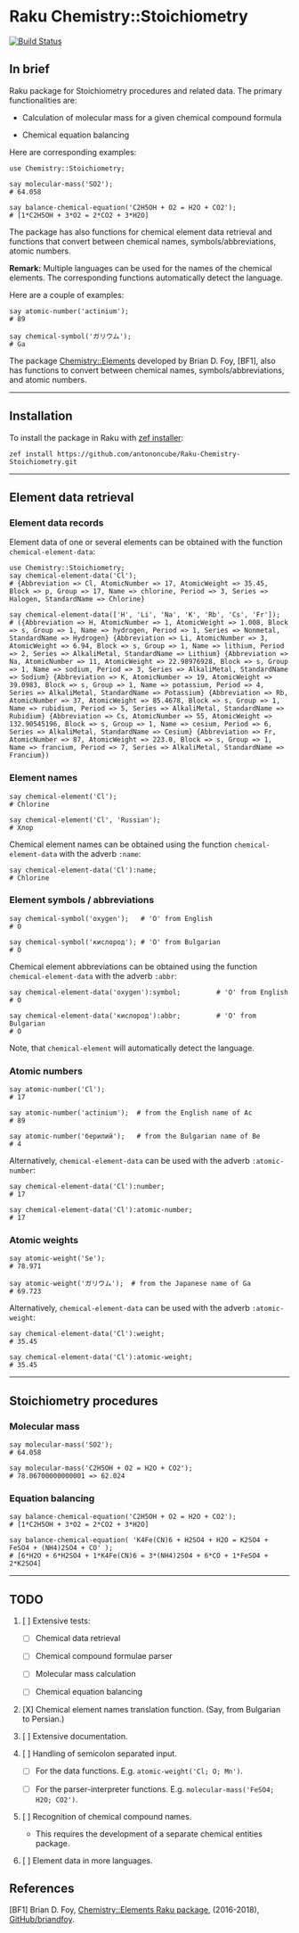 # Raku Chemistry::Stoichiometry

[![Build Status](https://travis-ci.com/antononcube/Raku-Chemistry-Stoichiometry.svg?branch=main)](https://travis-ci.com/antononcube/Raku-Chemistry-Stoichiometry)

## In brief

Raku package for Stoichiometry procedures and related data. The primary functionalities are:

- Calculation of molecular mass for a given chemical compound formula


- Chemical equation balancing

Here are corresponding examples:

```perl6
use Chemistry::Stoichiometry;

say molecular-mass('SO2');
# 64.058

say balance-chemical-equation('C2H5OH + O2 = H2O + CO2');
# [1*C2H5OH + 3*O2 = 2*CO2 + 3*H2O]
```

The package has also functions for chemical element data retrieval
and functions that convert between chemical names, symbols/abbreviations, atomic numbers. 

**Remark:** Multiple languages can be used for the names of the chemical elements. 
The corresponding functions automatically detect the language.  

Here are a couple of examples:

```perl6
say atomic-number('actinium');
# 89

say chemical-symbol('ガリウム');
# Ga
```

The package 
[Chemistry::Elements](https://github.com/briandfoy/perl6-chemistry-elements)
developed by Brian D. Foy, [BF1], also has functions to convert
between chemical names, symbols/abbreviations, and atomic numbers. 

------

## Installation

To install the package in Raku with [zef installer](https://github.com/ugexe/zef):

```
zef install https://github.com/antononcube/Raku-Chemistry-Stoichiometry.git
```

------

## Element data retrieval

### Element data records

Element data of one or several elements can be obtained with the function `chemical-element-data`:

```perl6
use Chemistry::Stoichiometry;
say chemical-element-data('Cl');
# {Abbreviation => Cl, AtomicNumber => 17, AtomicWeight => 35.45, Block => p, Group => 17, Name => chlorine, Period => 3, Series => Halogen, StandardName => Chlorine}

say chemical-element-data(['H', 'Li', 'Na', 'K', 'Rb', 'Cs', 'Fr']);
# ({Abbreviation => H, AtomicNumber => 1, AtomicWeight => 1.008, Block => s, Group => 1, Name => hydrogen, Period => 1, Series => Nonmetal, StandardName => Hydrogen} {Abbreviation => Li, AtomicNumber => 3, AtomicWeight => 6.94, Block => s, Group => 1, Name => lithium, Period => 2, Series => AlkaliMetal, StandardName => Lithium} {Abbreviation => Na, AtomicNumber => 11, AtomicWeight => 22.98976928, Block => s, Group => 1, Name => sodium, Period => 3, Series => AlkaliMetal, StandardName => Sodium} {Abbreviation => K, AtomicNumber => 19, AtomicWeight => 39.0983, Block => s, Group => 1, Name => potassium, Period => 4, Series => AlkaliMetal, StandardName => Potassium} {Abbreviation => Rb, AtomicNumber => 37, AtomicWeight => 85.4678, Block => s, Group => 1, Name => rubidium, Period => 5, Series => AlkaliMetal, StandardName => Rubidium} {Abbreviation => Cs, AtomicNumber => 55, AtomicWeight => 132.90545196, Block => s, Group => 1, Name => cesium, Period => 6, Series => AlkaliMetal, StandardName => Cesium} {Abbreviation => Fr, AtomicNumber => 87, AtomicWeight => 223.0, Block => s, Group => 1, Name => francium, Period => 7, Series => AlkaliMetal, StandardName => Francium})
```

### Element names

```perl6
say chemical-element('Cl');
# Chlorine

say chemical-element('Cl', 'Russian');
# Хлор
```

Chemical element names can be obtained using the function `chemical-element-data` with the adverb `:name`:

```perl6
say chemical-element-data('Cl'):name;
# Chlorine
```

### Element symbols / abbreviations

```perl6
say chemical-symbol('oxygen');   # 'O' from English
# O

say chemical-symbol('кислород'); # 'O' from Bulgarian
# O
```

Chemical element abbreviations can be obtained using the function `chemical-element-data` with the adverb `:abbr`:

```perl6
say chemical-element-data('oxygen'):symbol;         # 'O' from English
# O

say chemical-element-data('кислород'):abbr;         # 'O' from Bulgarian
# O
```

Note, that `chemical-element` will automatically detect the language.

### Atomic numbers

```perl6
say atomic-number('Cl');
# 17

say atomic-number('actinium');  # from the English name of Ac
# 89

say atomic-number('берилий');   # from the Bulgarian name of Be
# 4
```

Alternatively, `chemical-element-data` can be used with the adverb `:atomic-number`:

```perl6
say chemical-element-data('Cl'):number;
# 17

say chemical-element-data('Cl'):atomic-number;
# 17
```

### Atomic weights

```perl6
say atomic-weight('Se');
# 78.971

say atomic-weight('ガリウム');  # from the Japanese name of Ga
# 69.723
```

Alternatively, `chemical-element-data` can be used with the adverb `:atomic-weight`:

```perl6
say chemical-element-data('Cl'):weight;
# 35.45

say chemical-element-data('Cl'):atomic-weight;
# 35.45
```

------

## Stoichiometry procedures

### Molecular mass

```perl6
say molecular-mass('SO2');
# 64.058

say molecular-mass('C2H5OH + O2 = H2O + CO2');
# 78.06700000000001 => 62.024
```

### Equation balancing

```perl6
say balance-chemical-equation('C2H5OH + O2 = H2O + CO2');
# [1*C2H5OH + 3*O2 = 2*CO2 + 3*H2O]

say balance-chemical-equation( 'K4Fe(CN)6 + H2SO4 + H2O = K2SO4 + FeSO4 + (NH4)2SO4 + CO' );
# [6*H2O + 6*H2SO4 + 1*K4Fe(CN)6 = 3*(NH4)2SO4 + 6*CO + 1*FeSO4 + 2*K2SO4]
```

------

## TODO

1. [ ] Extensive tests:
   
   - [ ] Chemical data retrieval

   - [ ] Chemical compound formulae parser

   - [ ] Molecular mass calculation
   
   - [ ] Chemical equation balancing
    
2. [X] Chemical element names translation function. 
       (Say, from Bulgarian to Persian.)

3. [ ] Extensive documentation.

4. [ ] Handling of semicolon separated input. 
 
   - [ ] For the data functions. E.g. `atomic-weight('Cl; O; Mn')`.
    
   - [ ] For the parser-interpreter functions. E.g. `molecular-mass('FeSO4; H2O; CO2')`.

5. [ ] Recognition of chemical compound names.

   - This requires the development of a separate chemical entities package.

6. [ ] Element data in more languages.


## References

[BF1] Brian D. Foy,
[Chemistry::Elements Raku package](https://github.com/briandfoy/perl6-chemistry-elements),
(2016-2018),
[GitHub/briandfoy](https://github.com/briandfoy).
